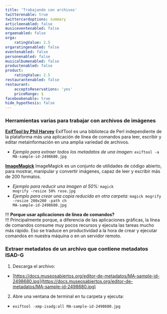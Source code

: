 ```yaml
---
title: 'Trabajando con archivos'
twitterenable: true
twittercardoptions: summary
articleenabled: false
musiceventenabled: false
orgaenabled: false
orga:
    ratingValue: 2.5
orgaratingenabled: false
eventenabled: false
personenabled: false
musicalbumenabled: false
productenabled: false
product:
    ratingValue: 2.5
restaurantenabled: false
restaurant:
    acceptsReservations: 'yes'
    priceRange: $
facebookenable: true
hide_hypothesis: false
---
```


### Herramientas varias para trabajar con archivos de imágenes

**[ExifTool by Phil Harvey](https://exiftool.org/)**
ExifTool es una biblioteca de Perl independiente de la plataforma más una aplicación de línea de comandos para leer, escribir y editar metainformación en una amplia variedad de archivos.

* _Ejemplo para extraer todos los metadatos de una imagen:_ <code>exiftool -a MA-sample-id-2498680.jpg</code>

**[ImageMagick](https://imagemagick.org/)**
ImageMagick es un conjunto de utilidades de código abierto, para mostrar, manipular y convertir imágenes, capaz de leer y escribir más de 200 formatos.

* _Ejemplo para reducir una imagen al 50%:_ <code>magick mogrify -resize 50% rose.jpg</code>
* _Ejemplo para crear una copia reducida en otra carpeta:_ <code>magick mogrify -resize 200x200 -path ch MA-sample-id-2498680.jpg</code>

!!! **Porque usar aplicaciones de línea de comandos?**<br>
!!! Principalmente porque, a diferencia de las aplicaciones gráficas, la línea de comandos consume muy pocos recursos y ejecuta las tareas mucho más rápido. Eso se traduce en productividad a la hora de crear y ejecutar comandos en nuestra máquina o en un servidor remoto.

### Extraer metadatos de un archivo que contiene metadatos ISAD-G 

1. Descarga el archivo: 
*  [https://docs.museosabiertos.org/editor-de-metadatos/MA-sample-id-2498680.jpg](https://docs.museosabiertos.org/editor-de-metadatos/MA-sample-id-2498680.jpg)
2. Abre una ventana de terminal en tu carpeta y ejecuta:
*  <code>exiftool -xmp-isadg:all MA-sample-id-2498680.jpg</code>
